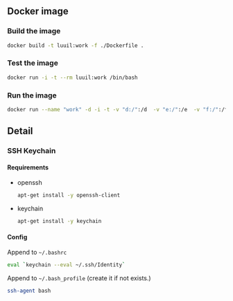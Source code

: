 ## Docker image

### Build the image

```bash
docker build -t luuil:work -f ./Dockerfile .
```

### Test the image

```bash
docker run -i -t --rm luuil:work /bin/bash
```

### Run the image

```bash
docker run --name "work" -d -i -t -v "d:/":/d  -v "e:/":/e  -v "f:/":/f luuil:work
```

## Detail

### SSH Keychain

#### Requirements

- openssh
    ```bash
    apt-get install -y openssh-client
    ```
- keychain
    ```bash
    apt-get install -y keychain
    ```

#### Config

Append to `~/.bashrc`

```bash
eval `keychain --eval ~/.ssh/Identity`
```

Append to `~/.bash_profile` (create it if not exists.)

```bash
ssh-agent bash
```